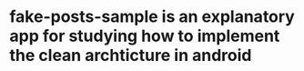 # fake-posts-sample is an explanatory app for studying how to implement the clean archticture in android
